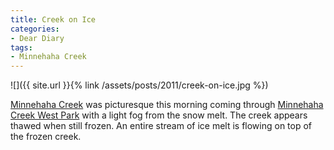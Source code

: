 ```yaml
---
title: Creek on Ice
categories:
- Dear Diary
tags:
- Minnehaha Creek
---
```


![]({{ site.url }}{% link /assets/posts/2011/creek-on-ice.jpg %})

[Minnehaha Creek](http://www.minnehahacreek.org/) was picturesque this morning coming through [Minnehaha Creek West Park](http://www.minneapolisparks.org/default.asp?PageID=4&parkid=496) with a light fog from the snow melt. The creek appears thawed when still frozen. An entire stream of ice melt is flowing on top of the frozen creek.
